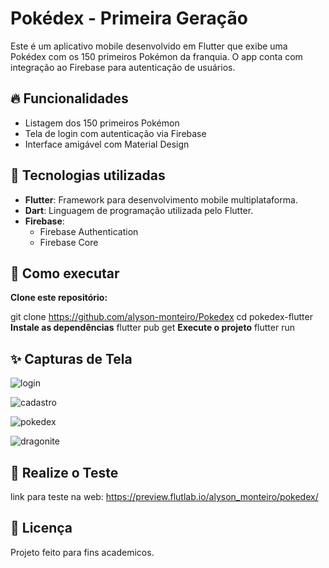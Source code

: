 # Pokédex - Primeira Geração

Este é um aplicativo mobile desenvolvido em Flutter que exibe uma Pokédex com os 150 primeiros Pokémon da franquia. O app conta com integração ao Firebase para autenticação de usuários.

## 🔥 Funcionalidades

- Listagem dos 150 primeiros Pokémon
- Tela de login com autenticação via Firebase
- Interface amigável com Material Design

## 🚀 Tecnologias utilizadas

- **Flutter**: Framework para desenvolvimento mobile multiplataforma.
- **Dart**: Linguagem de programação utilizada pelo Flutter.
- **Firebase**:
  - Firebase Authentication
  - Firebase Core


## 🧠 Como executar

**Clone este repositório:**

git clone https://github.com/alyson-monteiro/Pokedex
cd pokedex-flutter
**Instale as dependências**
flutter pub get
**Execute o projeto**
flutter run

## ✨ Capturas de Tela
![login](https://github.com/user-attachments/assets/0afd9951-3e81-4359-8692-dceae8b77200)

![cadastro](https://github.com/user-attachments/assets/f403de53-b6da-48cd-add8-13bb3f389909)

![pokedex](https://github.com/user-attachments/assets/ca34f4d4-f1d0-4370-bc55-ba8ab5914788)

![dragonite](https://github.com/user-attachments/assets/4d3a8d0d-ce62-41d0-89e9-287f6a183b43)

## 🚀 Realize o Teste
link para teste na web: https://preview.flutlab.io/alyson_monteiro/pokedex/

## 📄 Licença
Projeto feito para fins academicos.











